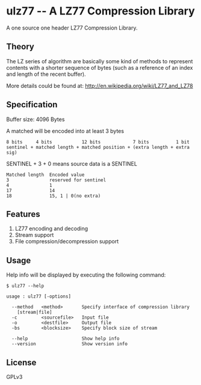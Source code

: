 ulz77 -- A LZ77 Compression Library
===================================
A one source one header LZ77 Compression Library.


Theory
------
The LZ series of algorithm are basically some kind of methods to represent contents with a shorter sequence of bytes (such as a reference of an index and length of the recent buffer). 

More details could be found at:
http://en.wikipedia.org/wiki/LZ77_and_LZ78


Specification
-------------
Buffer size: 4096 Bytes

A matched will be encoded into at least 3 bytes

```
8 bits     4 bits           12 bits            7 bits          1 bit
sentinel + matched length + matched position + (extra length + extra sig) 
```

SENTINEL + 3 + 0 means source data is a SENTINEL

```
Matched length  Encoded value
3               reserved for sentinel
4               1
17              14
18              15, 1 | 0(no extra)
```


Features
--------
1. LZ77 encoding and decoding
2. Stream support
3. File compression/decompression support


Usage
-----
Help info will be displayed by executing the following command:
```
$ ulz77 --help
```


```
usage : ulz77 [-options]

  --method   <method>       Specify interface of compression library
    [stream|file]
  -c         <sourcefile>   Input file
  -o         <destfile>     Output file
  -bs        <blocksize>    Specify block size of stream

  --help                    Show help info
  --version                 Show version info
```

License
-------
GPLv3

